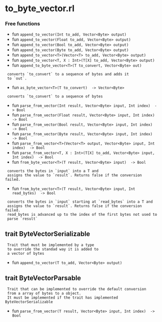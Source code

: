 # to_byte_vector.rl


### Free functions

* fun `append_to_vector(Int to_add, Vector<Byte> output) `
* fun `append_to_vector(Float to_add, Vector<Byte> output) `
* fun `append_to_vector(Bool to_add, Vector<Byte> output) `
* fun `append_to_vector(Byte to_add, Vector<Byte> output) `
* fun `append_to_vector<T>(Vector<T> to_add, Vector<Byte> output) `
* fun `append_to_vector<T, X : Int>(T[X] to_add, Vector<Byte> output) `
* fun `append_to_byte_vector<T>(T to_convert, Vector<Byte> out) `
```
 converts `to_convert` to a sequence of bytes and adds it
 to `out`.
```
* fun `as_byte_vector<T>(T to_convert)  -> Vector<Byte>`
```
 converts `to_convert` to a sequence of bytes 
```
* fun `parse_from_vector(Int result, Vector<Byte> input, Int index)  -> Bool`
* fun `parse_from_vector(Float result, Vector<Byte> input, Int index)  -> Bool`
* fun `parse_from_vector(Bool result, Vector<Byte> input, Int index)  -> Bool`
* fun `parse_from_vector(Byte result, Vector<Byte> input, Int index)  -> Bool`
* fun `parse_from_vector<T>(Vector<T> output, Vector<Byte> input, Int index)  -> Bool`
* fun `parse_from_vector<T, X : Int>(T[X] to_add, Vector<Byte> input, Int index)  -> Bool`
* fun `from_byte_vector<T>(T result, Vector<Byte> input)  -> Bool`
```
 converts the bytes in `input` into a T and 
 assigns the value to `result`. Returns false if the conversion failed.
```
* fun `from_byte_vector<T>(T result, Vector<Byte> input, Int read_bytes)  -> Bool`
```
 converts the bytes in `input` starting at `read_bytes` into a T and 
 assigns the value to `result`. Returns false if the conversion failed.
 read_bytes is advanced up to the index of the first bytes not used to
 parse `result`
```
## trait ByteVectorSerializable
```
 Trait that must be implemented by a type 
 to override the standad way it is added to
 a vector of bytes
```
* fun `append_to_vector(T to_add, Vector<Byte> output) `

## trait ByteVectorParsable
```
 Trait that can be implemented to override the default conversion
 from a array of bytes to a object.
 It must be implemented if the trait has implemented ByteVectorSerializable
```
* fun `parse_from_vector(T result, Vector<Byte> input, Int index)  -> Bool`

